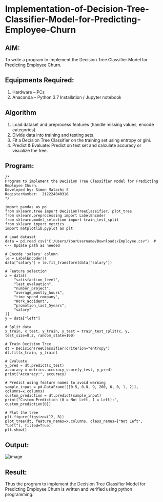 # Implementation-of-Decision-Tree-Classifier-Model-for-Predicting-Employee-Churn

## AIM:
To write a program to implement the Decision Tree Classifier Model for Predicting Employee Churn.

## Equipments Required:
1. Hardware – PCs
2. Anaconda – Python 3.7 Installation / Jupyter notebook

## Algorithm
1. Load dataset and preprocess features (handle missing values, encode categories).
2. Divide data into training and testing sets.
3. Fit a Decision Tree Classifier on the training set using entropy or gini.
4. Predict & Evaluate: Predict on test set and calculate accuracy or visualize the tree.

## Program:
```
/*
Program to implement the Decision Tree Classifier Model for Predicting Employee Churn.
Developed by: Simon Malachi S
RegisterNumber:  212224040318
*/

import pandas as pd
from sklearn.tree import DecisionTreeClassifier, plot_tree
from sklearn.preprocessing import LabelEncoder
from sklearn.model_selection import train_test_split
from sklearn import metrics
import matplotlib.pyplot as plt

# Load dataset
data = pd.read_csv("C:/Users/YourUsername/Downloads/Employee.csv")  # <-- Update path as needed

# Encode 'salary' column
le = LabelEncoder()
data["salary"] = le.fit_transform(data["salary"])

# Feature selection
x = data[[
    "satisfaction_level", 
    "last_evaluation", 
    "number_project", 
    "average_montly_hours", 
    "time_spend_company", 
    "Work_accident", 
    "promotion_last_5years", 
    "salary"
]]
y = data["left"]

# Split data
x_train, x_test, y_train, y_test = train_test_split(x, y, test_size=0.2, random_state=100)

# Train Decision Tree
dt = DecisionTreeClassifier(criterion="entropy")
dt.fit(x_train, y_train)

# Evaluate
y_pred = dt.predict(x_test)
accuracy = metrics.accuracy_score(y_test, y_pred)
print("Accuracy:", accuracy)

# Predict using feature names to avoid warning
sample_input = pd.DataFrame([[0.5, 0.8, 9, 260, 6, 0, 1, 2]], columns=x.columns)
custom_prediction = dt.predict(sample_input)
print("Custom Prediction (0 = Not Left, 1 = Left):", custom_prediction[0])

# Plot the tree
plt.figure(figsize=(12, 8))
plot_tree(dt, feature_names=x.columns, class_names=["Not Left", "Left"], filled=True)
plt.show()

```

## Output:
![image](https://github.com/user-attachments/assets/074f81d6-dd8a-4c35-9228-e0882191ed97)



## Result:
Thus the program to implement the  Decision Tree Classifier Model for Predicting Employee Churn is written and verified using python programming.
